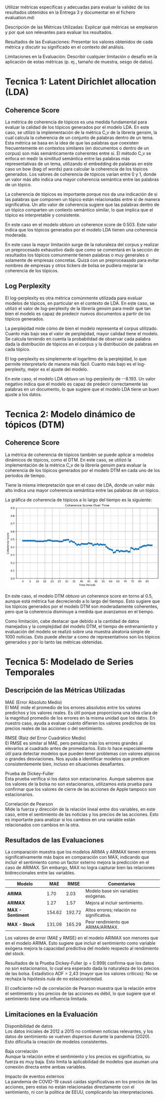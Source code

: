 Utilizar métricas específicas y adecuadas para evaluar la validez de los resultados obtenidos en la Entrega 3 y documentar en el fichero evaluation.md:

Descripción de las Métricas Utilizadas: Explicar qué métricas se emplearon y por qué son relevantes para evaluar los resultados.

Resultados de las Evaluaciones: Presentar los valores obtenidos de cada métrica y discutir su significado en el contexto del análisis.

Limitaciones en la Evaluación: Describir cualquier limitación o desafío en la aplicación de estas métricas (p. ej., tamaño de muestra, sesgo de datos).

# Tecnica 1: Latent Dirichlet allocation (LDA)

## Coherence Score

La métrica de coherencia de tópicos es una medida fundamental para evaluar la calidad de los tópicos generados por el modelo LDA. En este caso, se utilizó la implementación de la métrica C_v de la librería gensim, la cual calcula la coherencia de un conjunto de palabras dentro de un tema. Esta métrica se basa en la idea de que las palabras que coexisten frecuentemente en contextos similares (en documentos o dentro de un corpus) son más semánticamente coherentes entre sí. El método C_v se enfoca en medir la similitud semántica entre las palabras más representativas de un tema, utilizando el embedding de palabras en este caso un bow (bag of words) para calcular la coherencia de los tópicos generados. Los valores de coherencia de tópicos varían entre 0 y 1, donde un valor más alto indica una mayor coherencia semántica entre las palabras de un tópico.

La coherencia de tópicos es importante porque nos da una indicación de si las palabras que componen un tópico están relacionadas entre sí de manera significativa. Un alto valor de coherencia sugiere que las palabras dentro de un tópico comparten un contexto semántico similar, lo que implica que el tópico es interpretable y consistente. 

En este caso en el modelo obtuvo un coherence score de 0.503. Este valor indica que los tópicos generados por el modelo LDA tienen una coherencia moderada.

En este caso la mayor limitación surge de la naturaleza del corpus y realizar un preprocesado exhaustivo dado que como se comentará en la sección de resultados los tópicos comunmente tienen palabras o muy generales o solamente de empresas concretas. Quizá con un preproceasado para evitar nombres de empresas y otros tickers de bolsa se pudiera mejorar la coherencia de los tópicos.

## Log Perplexity

El log-perplexity es otra métrica comúnmente utilizada para evaluar modelos de tópicos, en particular en el contexto de LDA. En este caso, se utilizó el valor de log-perplexity de la librería gensim para medir qué tan bien el modelo es capaz de predecir nuevos documentos a partir de los tópicos generados.

La perplejidad mide cómo de bien el modelo representa el corpus utilizado. Cuanto más bajo sea el valor de perplejidad, mayor calidad tiene el modelo. Se calcula teniendo en cuenta la probabilidad de observar cada palabra dada la distribución de tópicos en el corpus y la distribución de palabras en cada tópico.

El log-perplexity es simplemente el logaritmo de la perplejidad, lo que permite interpretarlo de manera más fácil. Cuanto más bajo es el log-perplexity, mejor es el ajuste del modelo.

En este caso, el modelo LDA obtuvo un log-perplexity de --8.193. Un valor negativo indica que el modelo es capaz de predecir correctamente las palabras en un documento, lo que sugiere que el modelo LDA tiene un buen ajuste a los datos.

# Tecnica 2: Modelo dinámico de tópicos (DTM)

## Coherence Score

La métrica de coherencia de tópicos también se puede aplicar a modelos dinámicos de tópicos, como el DTM. En este caso, se utilizó la implementación de la métrica C_v de la librería gensim para evaluar la coherencia de los tópicos generados por el modelo DTM en cada uno de los períodos de tiempo.

Tiene la misma interpretación que en el caso de LDA, donde un valor más alto indica una mayor coherencia semántica entre las palabras de un tópico.

La gráfica de coherencia de tópicos a lo largo del tiempo es la siguiente:
![Coherence Score DTM](assets/imgs/DTM_Coherences_Overtime_v2.png)

En este caso, el modelo DTM obtuvo un coherence score en torno al 0.5, aunque está métrica fue decreciendo a lo largo del tiempo. Esto sugiere que los tópicos generados por el modelo DTM son moderadamente coherentes, pero que la coherencia disminuye a medida que avanzamos en el tiempo.

Como limitación, cabe destacar que debido a la cantidad de datos manejados y la complejidad del modelo DTM, el tiempo de entrenamiento y evaluación del modelo se realizó sobre una muestra aleatoria simple de 1000 noticias. Esto puede afectar a como de representativos son los tópicos generados y por lo tanto las métricas obtenidas.

# Tecnica 5: Modelado de Series Temporales
## Descripción de las Métricas Utilizadas

MAE (Error Absoluto Medio)  
El MAE mide el promedio de los errores absolutos entre los valores predichos y los valores reales. Es útil porque proporciona una idea clara de la magnitud promedio de los errores en la misma unidad que los datos. En nuestro caso, ayuda a evaluar cuánto difieren los valores predichos de los precios reales de las acciones o del sentimiento.

RMSE (Raíz del Error Cuadrático Medio)  
El RMSE es similar al MAE, pero penaliza más los errores grandes al elevarlos al cuadrado antes de promediarlos. Esto lo hace especialmente útil para detectar modelos que pueden tener problemas con valores atípicos o grandes desviaciones. Nos ayuda a identificar modelos que predicen consistentemente bien, incluso en situaciones desafiantes.

Prueba de Dickey-Fuller  
Esta prueba verifica si los datos son estacionarios. Aunque sabemos que los valores de la bolsa no son estacionarios, utilizamos esta prueba para confirmar que los valores de cierre de las acciones de Apple tampoco son estacionarios.

Correlación de Pearson  
Mide la fuerza y dirección de la relación lineal entre dos variables, en este caso, entre el sentimiento de las noticias y los precios de las acciones. Esto es importante para analizar si los cambios en una variable están relacionados con cambios en la otra.


## Resultados de las Evaluaciones

La comparación muestra que los modelos ARIMA y ARIMAX tienen errores significativamente más bajos en comparación con MAX, indicando que incluir el sentimiento como un factor externo mejora la predicción en el caso de ARIMAX. Sin embargo, MAX no logra capturar bien las relaciones bidireccionales entre las variables.

| **Modelo**           | **MAE**    | **RMSE**  | **Comentarios**                                          |
|----------------------|------------|-----------|----------------------------------------------------------|
| **ARIMA**            | 1.70       | 2.03      | Modelo base sin variables exógenas.                      |
| **ARIMAX**           | 1.27       | 1.57      | Mejora al incluir sentimiento.                           |
| **MAX - Sentiment**  | 154.62     | 192.72    | Altos errores; relación no significativa.                |
| **MAX - Stock**      | 131.08     | 165.29    | Peor rendimiento que ARIMA/ARIMAX.                       |

Los valores de error (MAE y RMSE) en el modelo ARIMAX son menores que en el modelo ARIMA.
Esto sugiere que incluir el sentimiento como variable exógena mejora la capacidad predictiva del modelo respecto al rendimiento del stock.

Resultados de la Prueba Dickey-Fuller (p = 0.999) confirma que los datos no son estacionarios, lo cual era esperado dada la naturaleza de los precios de las bolsa.
Estadístico ADF = 2,43 (mayor que los valores críticos): No se rechaza la hipótesis nula de no estacionariedad.

El coeficiente r≈0 de correlación de Pearson muestra que la relación entre el sentimiento y los precios de las acciones es débil, lo que sugiere que el sentimiento tiene una influencia limitada.


## Limitaciones en la Evaluación

Disponibilidad de datos  
Los datos iniciales de 2012 a 2015 no contienen noticias relevantes, y los datos de sentimiento se vuelven dispersos durante la pandemia (2020). Esto dificulta la creación de modelos consistentes.

Baja correlación  
Aunque la relación entre el sentimiento y los precios es significativa, su fuerza es muy baja. Esto limita la aplicabilidad de modelos que asuman una conexión directa entre ambas variables.

Impacto de eventos externos  
La pandemia de COVID-19 causó caídas significativas en los precios de las acciones, pero estas no están relacionadas directamente con el sentimiento, ni con la politica de EEUU, complicando las interpretaciones.
